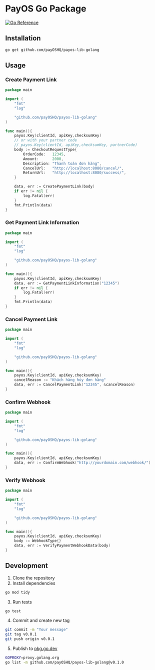 # PayOS Go Package

[![Go Reference](https://pkg.go.dev/badge/github.com/payOSHQ/payos-lib-golang.svg)](https://pkg.go.dev/github.com/payOSHQ/payos-lib-golang)

## Installation

```bash
go get github.com/payOSHQ/payos-lib-golang
```

## Usage

### Create Payment Link

```go
package main

import (
    "fmt"
    "log"

    "github.com/payOSHQ/payos-lib-golang"
)

func main(){
    payos.Key(clientId, apiKey,checksumKey)
    // or with your partner code
    // payos.Key(clientId, apiKey,checksumKey, partnerCode)
    body := CheckoutRequestType{
		OrderCode:   12345,
		Amount:      2000,
		Description: "Thanh toán đơn hàng",
		CancelUrl:   "http://localhost:8080/cancel/",
		ReturnUrl:   "http://localhost:8080/success/",
	}

	data, err := CreatePaymentLink(body)
    if err != nil {
        log.Fatal(err)
    }
    fmt.Println(data)
}
```

### Get Payment Link Information

```go
package main

import (
    "fmt"
    "log"

    "github.com/payOSHQ/payos-lib-golang"
)

func main(){
    payos.Key(clientId, apiKey,checksumKey)
	data, err := GetPaymentLinkInformation("12345")
    if err != nil {
        log.Fatal(err)
    }
    fmt.Println(data)
}
```

### Cancel Payment Link

```go
package main

import (
    "fmt"
    "log"

    "github.com/payOSHQ/payos-lib-golang"
)

func main(){
    payos.Key(clientId, apiKey,checksumKey)
    cancelReason := "Khách hàng hủy đơn hàng"
    data, err := CancelPaymentLink("12345", &cancelReason)
}
```

### Confirm Webhook

```go
package main

import (
    "fmt"
    "log"

    "github.com/payOSHQ/payos-lib-golang"
)

func main(){
    payos.Key(clientId, apiKey,checksumKey)
    data, err := ConfirmWebhook("http://yourdomain.com/webhook/")
}
```

### Verify Webhook

```go
package main

import (
    "fmt"
    "log"

    "github.com/payOSHQ/payos-lib-golang"
)

func main(){
    payos.Key(clientId, apiKey,checksumKey)
    body := WebhookType{}
	data, err := VerifyPaymentWebhookData(body)
}
```

## Development

1. Clone the repository
2. Install dependencies

```bash
go mod tidy
```

3. Run tests

```bash
go test
```

4. Commit and create new tag

```bash
git commit -m "Your message"
git tag v0.0.1
git push origin v0.0.1
```

5. Publish to [pkg.go.dev](https://pkg.go.dev/)

```bash
GOPROXY=proxy.golang.org
go list -m github.com/payOSHQ/payos-lib-golang@v0.1.0
```
